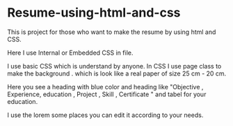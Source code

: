 # Resume-using-html-and-css

This is project for those who want to make the resume by using html and CSS. 


Here I use Internal or Embedded CSS in file. 

I use basic CSS which is understand by anyone. In CSS I use page class to  make the background . which is look like a real paper of size 25 cm - 20 cm.

Here you see a heading with blue color and heading like "Objective , Experience, education , Project , Skill , Certificate " and tabel for your education. 

I use the lorem some places you can edit it according to your needs.









 
 
 

